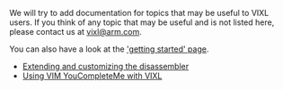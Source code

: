 We will try to add documentation for topics that may be useful to VIXL users. If
you think of any topic that may be useful and is not listed here, please contact
us at <vixl@arm.com>.

You can also have a look at the ['getting started' page](../getting-started-aarch64.md).

* [Extending and customizing the disassembler](extending-the-disassembler.md)
* [Using VIM YouCompleteMe with VIXL](ycm.md)
